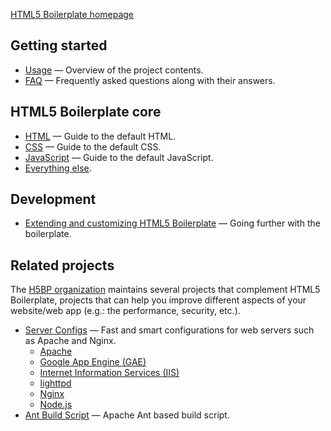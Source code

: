 [HTML5 Boilerplate homepage](https://html5boilerplate.com/)

## Getting started

-   [Usage](usage.md) — Overview of the project contents.
-   [FAQ](faq.md) — Frequently asked questions along with their answers.

## HTML5 Boilerplate core

-   [HTML](html.md) — Guide to the default HTML.
-   [CSS](css.md) — Guide to the default CSS.
-   [JavaScript](js.md) — Guide to the default JavaScript.
-   [Everything else](misc.md).

## Development

-   [Extending and customizing HTML5 Boilerplate](extend.md) — Going further
    with the boilerplate.

## Related projects

The [H5BP organization](https://github.com/h5bp) maintains several projects
that complement HTML5 Boilerplate, projects that can help you improve different
aspects of your website/web app (e.g.: the performance, security, etc.).

-   [Server Configs](https://github.com/h5bp/server-configs) — Fast and
    smart configurations for web servers such as Apache and Nginx.
    -   [Apache](https://github.com/h5bp/server-configs-apache)
    -   [Google App Engine (GAE)](https://github.com/h5bp/server-configs-gae)
    -   [Internet Information Services (IIS)](https://github.com/h5bp/server-configs-iis)
    -   [lighttpd](https://github.com/h5bp/server-configs-lighttpd)
    -   [Nginx](https://github.com/h5bp/server-configs-nginx)
    -   [Node.js](https://github.com/h5bp/server-configs-node)
-   [Ant Build Script](https://github.com/h5bp/ant-build-script) — Apache
    Ant based build script.
